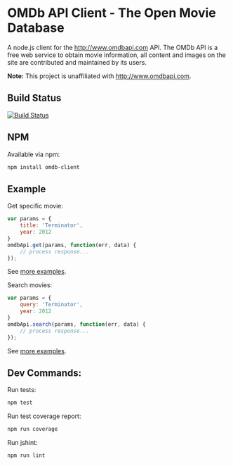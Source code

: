 # OMDb API Client - The Open Movie Database

A node.js client for the http://www.omdbapi.com API. The OMDb API is a free web service to obtain movie information, all content and images on the site are contributed and maintained by its users.

**Note:** This project is unaffiliated with http://www.omdbapi.com.

## Build Status

[![Build Status](https://travis-ci.org/bbraithwaite/omdb-client.svg?branch=master)](https://travis-ci.org/bbraithwaite/omdb-client)

## NPM

Available via npm:

```bash
npm install omdb-client
```

## Example

Get specific movie:

```js
var params = {
	title: 'Terminator',
	year: 2012
}
omdbApi.get(params, function(err, data) {
	// process response...
});
```

See [more examples](https://github.com/bbraithwaite/omdb-client/blob/master/examples/get.example.js).

Search movies:

```js
var params = {
	query: 'Terminator',
	year: 2012
}
omdbApi.search(params, function(err, data) {
	// process response...
});
```

See [more examples](https://github.com/bbraithwaite/omdb-client/blob/master/examples/search.example.js).

## Dev Commands:

Run tests:

```bash
npm test
```

Run test coverage report:

```bash
npm run coverage
```

Run jshint:

```bash
npm run lint
```